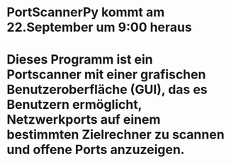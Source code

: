 # PortScannerPy kommt am 22.September um 9:00 heraus
# Dieses Programm ist ein Portscanner mit einer grafischen Benutzeroberfläche (GUI), das es Benutzern ermöglicht, Netzwerkports auf einem bestimmten Zielrechner zu scannen und offene Ports anzuzeigen.
